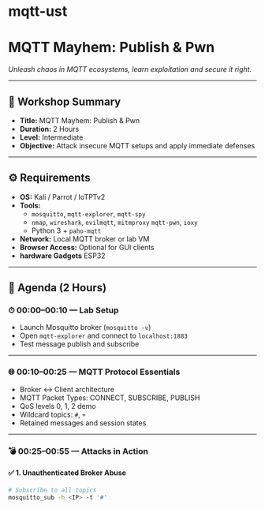 # mqtt-ust
# MQTT Mayhem: Publish & Pwn
_Unleash chaos in MQTT ecosystems, learn exploitation and secure it right._

---

## 🧰 Workshop Summary

- **Title:** MQTT Mayhem: Publish & Pwn  
- **Duration:** 2 Hours  
- **Level:** Intermediate  
- **Objective:** Attack insecure MQTT setups and apply immediate defenses

---

## ⚙️ Requirements

- **OS:** Kali / Parrot / IoTPTv2  
- **Tools:**  
  - `mosquitto`, `mqtt-explorer`, `mqtt-spy`  
  - `nmap`, `wireshark`, `evilmqtt`, `mitmproxy` `mqtt-pwn`, `ioxy`
  - Python 3 + `paho-mqtt`  
- **Network:** Local MQTT broker or lab VM  
- **Browser Access:** Optional for GUI clients
- **hardware Gadgets** ESP32

---

## 🧱 Agenda (2 Hours)

### ⏱ 00:00–00:10 — Lab Setup

- Launch Mosquitto broker (`mosquitto -v`)
- Open `mqtt-explorer` and connect to `localhost:1883`
- Test message publish and subscribe

---

### 🌐 00:10–00:25 — MQTT Protocol Essentials

- Broker ↔ Client architecture  
- MQTT Packet Types: CONNECT, SUBSCRIBE, PUBLISH  
- QoS levels 0, 1, 2 demo  
- Wildcard topics: `#`, `+`  
- Retained messages and session states

---

### 💣 00:25–00:55 — Attacks in Action

#### ✅ 1. Unauthenticated Broker Abuse

```bash
# Subscribe to all topics
mosquitto_sub -h <IP> -t '#'
